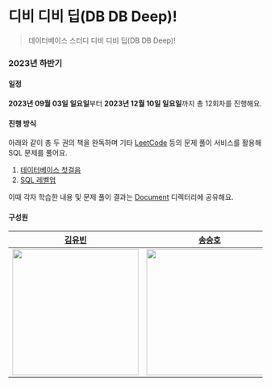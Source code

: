 # 디비 디비 딥(DB DB Deep)!

> 데이터베이스 스터디 디비 디비 딥(DB DB Deep)!

### 2023년 하반기

#### 일정

**2023년 09월 03일 일요일**부터 **2023년 12월 10일 일요일**까지 총 12회차를 진행해요.

#### 진행 방식

아래와 같이 총 두 권의 책을 완독하며 기타 [LeetCode](https://leetcode.com/problemset/database/?status=AC&page=1&sorting=W3sic29ydE9yZGVyIjoiREVTQ0VORElORyIsIm9yZGVyQnkiOiJGUkVRVUVOQ1kifV0%3D) 등의 문제 풀이 서비스를 활용해 SQL 문제를 풀어요.

1. [데이터베이스 첫걸음](https://product.kyobobook.co.kr/detail/S000001057883)
2. [SQL 레벨업](https://product.kyobobook.co.kr/detail/S000001057669)

이때 각자 학습한 내용 및 문제 풀이 결과는 [Document](./Document/) 디렉터리에 공유해요.

#### 구성원

<table>
    <thead>
        <tr>
            <th style="text-align:center;"><a href="https://github.com/yubin21">김유빈</a></th>
            <th style="text-align:center;"><a href="https://github.com/SeungHo0422">송승호</a></th>
            <th style="text-align:center;"><a href="https://github.com/HaJunYoo">유하준</a></th>            
            <th style="text-align:center;"><a href="https://github.com/siyeons">이시연</a></th>
            <th style="text-align:center;"><a href="https://github.com/0417taehyun">이태현</a></th>
            <th style="text-align:center;"><a href="https://github.com/twoosky">이하늘</a></th>
            <th style="text-align:center;"><a href="https://github.com/bik1111">정진철</a></th>
        </tr>
    </thead>
    <tbody>
        <tr>
            <td><img src="https://avatars.githubusercontent.com/u/80163835?v=4" width="250"/></td>
            <td><img src="https://avatars.githubusercontent.com/u/57624937?v=4" width="250"/></td>
            <td><img src="https://avatars.githubusercontent.com/u/58240677?v=4" width="250"/></td>
            <td><img src="https://avatars.githubusercontent.com/u/35549653?v=4" width="250"/></td>
            <td><img src="https://avatars.githubusercontent.com/u/63915557?v=4" width="250"/></td>
            <td><img src="https://avatars.githubusercontent.com/u/50009240?v=4" width="250"/></td>
            <td><img src="https://avatars.githubusercontent.com/u/76617139?v=4" width="250"/></td>
        </tr>
    </tbody>
</table>

